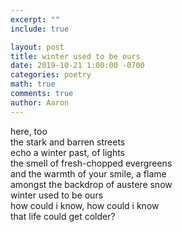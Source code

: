 ```yaml
---
excerpt: ""
include: true

layout: post
title: winter used to be ours
date: 2019-10-21 1:00:00 -0700
categories: poetry
math: true
comments: true
author: Aaron
---
```





here, too  
the stark and barren streets  
echo a winter past, of lights  
the smell of fresh-chopped evergreens  
and the warmth of your smile, a flame  
amongst the backdrop of austere snow  
winter used to be ours  
how could i know, how could i know  
that life could get colder?
